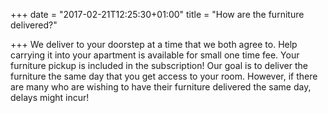 +++
date = "2017-02-21T12:25:30+01:00"
title = "How are the furniture delivered?"

+++
We deliver to your doorstep at a time that we both agree to. Help carrying it into your apartment is available for small one time fee. Your furniture pickup is included in the subscription! Our goal is to deliver the furniture the same day that you get access to your room. However, if there are many who are wishing to have their furniture delivered the same day, delays might incur!